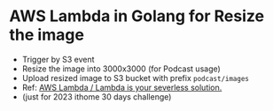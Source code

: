 # AWS Lambda in Golang for Resize the image

- Trigger by S3 event
- Resize the image into 3000x3000 (for Podcast usage)
- Upload resized image to S3 bucket with prefix `podcast/images`
- Ref: [AWS Lambda / Lambda is your severless solution.](https://ithelp.ithome.com.tw/articles/10336043)
- (just for 2023 ithome 30 days challenge)
